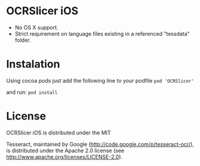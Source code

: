 OCRSlicer iOS 
=================

- No OS X support.
- Strict requirement on language files existing in a referenced "tessdata" folder.

Instalation
=================

Using cocoa pods just add the following line to your podfile
```pod 'OCRSlicer'```

and run: 
```pod install```


License
=================

OCRSlicer iOS is distributed under the MIT

Tesseract, maintained by Google (http://code.google.com/p/tesseract-ocr/), is
distributed under the Apache 2.0 license (see
http://www.apache.org/licenses/LICENSE-2.0).
